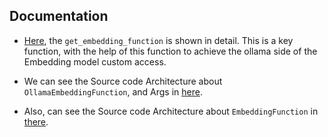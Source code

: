 

## Documentation

* [Here](https://github.com/deepset-ai/haystack-core-integrations/blob/6fb8a66b6a874afaa90dbbef874216a56782456e/integrations/chroma/src/haystack_integrations/document_stores/chroma/utils.py#L36), the `get_embedding_function` is shown in detail. This is a key function, with the help of this function to achieve the ollama side of the Embedding model custom access. 


* We can see the Source code Architecture about `OllamaEmbeddingFunction`, and Args in [here](https://github.com/chroma-core/chroma/blob/f248fd6e1204f55adb3c9f3d906e3850a7a987a5/chromadb/utils/embedding_functions/ollama_embedding_function.py#L11).


* Also, can see the Source code Architecture about `EmbeddingFunction` in [there](https://github.com/chroma-core/chroma/blob/f248fd6e1204f55adb3c9f3d906e3850a7a987a5/chromadb/api/types.py#L201).











